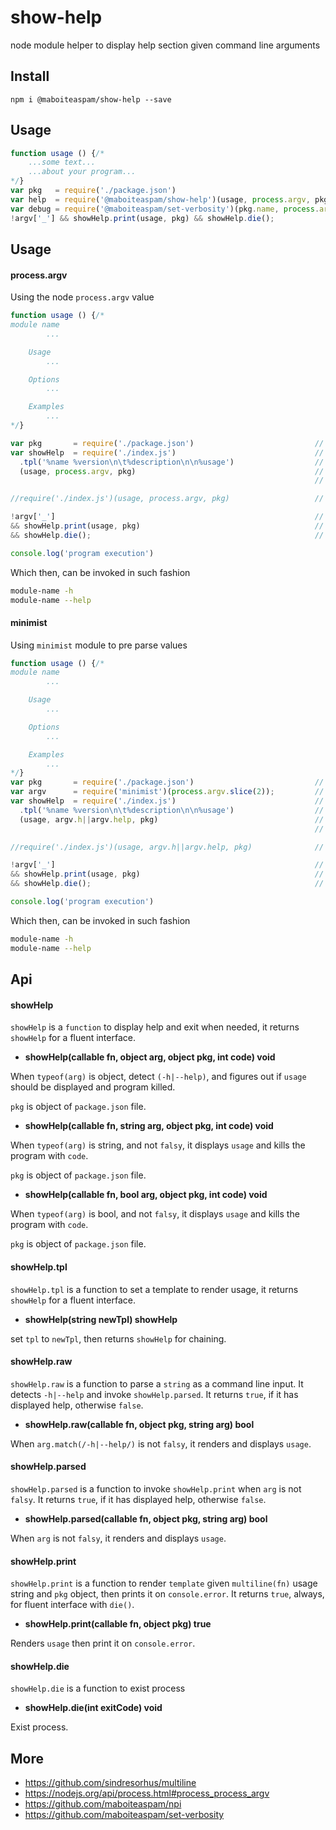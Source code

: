 # show-help

node module helper to display help section given command line arguments

## Install

    npm i @maboiteaspam/show-help --save

## Usage

```js
function usage () {/*
    ...some text...
    ...about your program...
*/}
var pkg   = require('./package.json')
var help  = require('@maboiteaspam/show-help')(usage, process.argv, pkg)     // manage -h|--help
var debug = require('@maboiteaspam/set-verbosity')(pkg.name, process.argv);  // manage -v|--verbose [what?]
!argv['_'] && showHelp.print(usage, pkg) && showHelp.die();                  // manage some wrong invocation
```

## Usage

#### process.argv

Using the node `process.argv` value

```js
function usage () {/*
module name
        ...

    Usage
        ...

    Options
        ...

    Examples
        ...
*/}

var pkg       = require('./package.json')                           // always useful.
var showHelp  = require('./index.js')                               // load showHelp,
  .tpl('%name %version\n\t%description\n\n%usage')                  // set a different template.
  (usage, process.argv, pkg)                                        // Print help and quit,
                                                                    // if -h|--help.

//require('./index.js')(usage, process.argv, pkg)                   // one-liner

!argv['_']                                                          // if arguments are incorrect,
&& showHelp.print(usage, pkg)                                       // show help,
&& showHelp.die();                                                  // exit.

console.log('program execution')

```

Which then, can be invoked in such fashion
```sh
module-name -h
module-name --help
```

#### minimist

Using `minimist` module to pre parse values

```js
function usage () {/*
module name
        ...

    Usage
        ...

    Options
        ...

    Examples
        ...
*/}
var pkg       = require('./package.json')                           // always useful.
var argv      = require('minimist')(process.argv.slice(2));         // parse args with minimist,
var showHelp  = require('./index.js')                               // load showHelp,
  .tpl('%name %version\n\t%description\n\n%usage')                  // set a different template.
  (usage, argv.h||argv.help, pkg)                                   // Print help and quit,
                                                                    // if -h|--help.

//require('./index.js')(usage, argv.h||argv.help, pkg)              // one-liner

!argv['_']                                                          // if arguments are incorrect,
&& showHelp.print(usage, pkg)                                       // show help,
&& showHelp.die();                                                  // exit.

console.log('program execution')


```

Which then, can be invoked in such fashion
```sh
module-name -h
module-name --help
```

## Api

#### showHelp

`showHelp` is a `function` to display help and exit when needed,
it returns `showHelp` for a fluent interface.

- __showHelp(callable fn, object arg, object pkg, int code) void__

When `typeof(arg)` is object, detect `(-h|--help)`,
and figures out if `usage` should be displayed and program killed.

`pkg` is object of `package.json` file.

- __showHelp(callable fn, string arg, object pkg, int code) void__

When `typeof(arg)` is string, and not `falsy`,
it displays `usage` and kills the program with `code`.

`pkg` is object of `package.json` file.

- __showHelp(callable fn, bool arg, object pkg, int code) void__

When `typeof(arg)` is bool, and not `falsy`,
it displays `usage` and kills the program with `code`.

`pkg` is object of `package.json` file.

#### showHelp.tpl

`showHelp.tpl` is a function to set a template to render usage,
it returns `showHelp` for a fluent interface.

- __showHelp(string newTpl) showHelp__

set `tpl` to `newTpl`, then returns `showHelp` for chaining.

#### showHelp.raw

`showHelp.raw` is a function to parse a `string` as a command line input.
It detects `-h|--help` and invoke `showHelp.parsed`.
It returns `true`, if it has displayed help, otherwise `false`.

- __showHelp.raw(callable fn, object pkg, string arg) bool__

When `arg.match(/-h|--help/)` is not `falsy`, it renders and displays `usage`.

#### showHelp.parsed

`showHelp.parsed` is a function to invoke `showHelp.print` when `arg` is not `falsy`.
It returns `true`, if it has displayed help, otherwise `false`.

- __showHelp.parsed(callable fn, object pkg, string arg) bool__

When `arg` is not `falsy`, it renders and displays `usage`.

#### showHelp.print

`showHelp.print` is a function to render `template` given `multiline(fn)` usage string and `pkg` object,
then prints it on `console.error`.
It returns `true`, always, for fluent interface with `die()`.

- __showHelp.print(callable fn, object pkg) true__

Renders `usage` then print it on `console.error`.

#### showHelp.die

`showHelp.die` is a function to exist process

- __showHelp.die(int exitCode) void__

Exist process.

## More

- https://github.com/sindresorhus/multiline
- https://nodejs.org/api/process.html#process_process_argv
- https://github.com/maboiteaspam/npi
- https://github.com/maboiteaspam/set-verbosity
